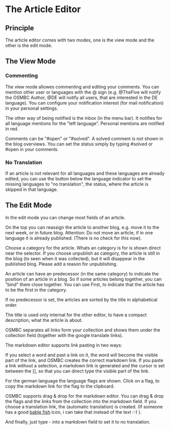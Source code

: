 # The Article Editor


## Principle

The article editor comes with two modes, one is the view mode and the other is the edit mode.

## The View Mode

### Commenting

The view mode allowes commenting and editing your comments. 
You can mention other user or languages with the @ sign (e.g. @TheFive will notify the OSMBC Author, 
@DE will notify all users, that are interested in the DE language). 
You can configure your notification interest (for mail notification) in your personal settings.

The other way of being notified is the inbox (in the menu bar). It notifies for all language
mentions for the "left language". Personal mentions are notified in red.

Comments can be "#open" or "#solved". A solved comment is not shown in the blog overviews.
You can set the status simply by typing #solved or #open in your comments.

### No Translation

If an article is not relevant for all languages and these languages are already edited,
you can use the button below the language indicator to set the missing languages to
"no translation", the status, where the article is skipped in that language.

## The Edit Mode

In the edit mode you can change most fields of an article.

On the top you can reassign the article to another blog, e.g. move it to the next week,
or in future blog. Attention: Do not move an article, if in one language it is already published.
(There is no check for this now).

Choose a category for the article. Whats an category is for is shown direct near the selector.
If you choose unpublish as category, the article is still in the blog (to seen when it was collected),
but it will disappear in the published blog. Please add a reason for unpublishing.

An article can have an predecessor (in the same category) to indicate the position of an
article in a blog. So if some articles belong together, you can "bind" them close together.
You can use First, to indicate that the article has to be the first in the category.

If no predecessor is set, the articles are sorted by the title in alphabetical order.

The title is used only internal for the other editor, to have a compact description, what the article is about.

OSMBC separates all links form your collection and shows them under the collection field (together
with the google translate links).

The markdown editor supports link pasting in two ways:

If you select a word and past a link on it, the word will become the visible part of the link, and OSMBC 
creates the correct markdown link.
If you paste a link without a selection, a markdown link is generated and the cursor is set between the [],
so that you can direct type the visible part of the link.

For the german language the language flags are shown. Click on a flag, to copy the 
markdown link for the flag to the clipboard.

OSMBC supports drag & drop for the markdown editor. You can drag & drop the flags and the
links from the collection into the markdown field. If you choose a translation link, the
(automatic translation) is created. (If someone has a good [bable fish](https://en.wikipedia.org/wiki/List_of_races_and_species_in_The_Hitchhiker%27s_Guide_to_the_Galaxy#Babel_fish) icon, i can take that
instead of the text :-) ).

And finally, just type - into a markdown field to set it to no translation.